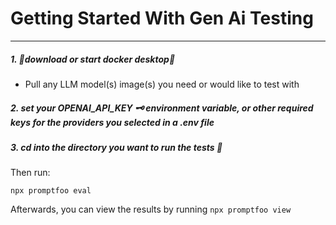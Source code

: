 # Getting Started With Gen Ai Testing

---

##### 1. 🐋download or start docker desktop🐋

- Pull any LLM model(s) image(s) you need or would like to test with

##### 2. set your OPENAI_API_KEY 🗝️ environment variable, or other required keys for the providers you selected in a .env file

##### 3. cd into the directory you want to run the tests 📂

Then run:

```
npx promptfoo eval
```

Afterwards, you can view the results by running `npx promptfoo view`
